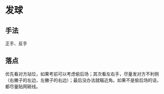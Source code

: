 # 发球
## 手法
正手、反手

## 落点
优先看对方站位，如果考前可以考虑偷后场；其次看左右手，尽量发对方不利侧（右撇子的左边，左撇子的右边）；最后没办法就瞄近角。如果不是偷后场的话，都尽量贴网砸线。